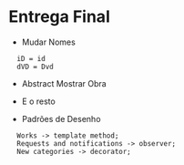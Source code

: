 # Entrega Final
+ Mudar Nomes
```
  iD = id
  dVD = Dvd
```
+ Abstract Mostrar Obra
+ E o resto

+ Padrões de Desenho
```
  Works -> template method;
  Requests and notifications -> observer;
  New categories -> decorator;
```
